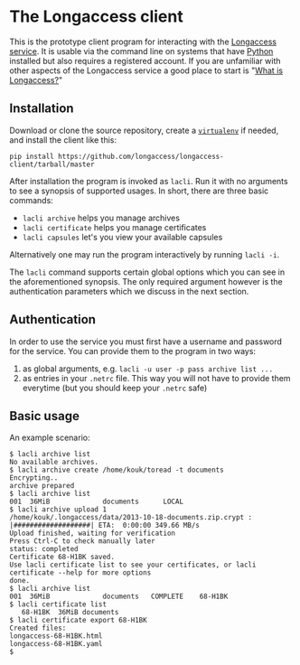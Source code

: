 The Longaccess client
======================

This is the prototype client program for interacting with the [Longaccess service][la]. It is usable via the command line on systems that have [Python][py] installed but also requires a registered account. If you are unfamiliar with other aspects of the Longaccess service a good place to start is "[What is Longaccess?][]"

Installation
------------

Download or clone the source repository, create a [`virtualenv`][ve] if needed, and install the client like this:

    pip install https://github.com/longaccess/longaccess-client/tarball/master
    
After installation the program is invoked as `lacli`. Run it with no arguments to see a synopsis of supported usages. In short, there are three basic commands:

* `lacli archive` helps you manage archives
* `lacli certificate` helps you manage certificates
* `lacli capsules` let's you view your available capsules 

Alternatively one may run the program interactively by running `lacli -i`.

The `lacli` command supports certain global options which you can see in the aforementioned synopsis. The only required argument however is the authentication parameters which we discuss in the next section.

Authentication
--------------

In order to use the service you must first have a username and password for the service. You can provide them to the program in two ways:

1. as global arguments, e.g. `lacli -u user -p pass archive list ...`
2. as entries in your `.netrc` file. This way you will not have to provide them everytime (but you should keep your `.netrc` safe)

Basic usage
-----------

An example scenario:


    $ lacli archive list
    No available archives.
    $ lacli archive create /home/kouk/toread -t documents
    Encrypting..
    archive prepared
    $ lacli archive list
    001  36MiB             documents      LOCAL           
    $ lacli archive upload 1
    /home/kouk/.longaccess/data/2013-10-18-documents.zip.crypt : |###################| ETA:  0:00:00 349.66 MB/s
    Upload finished, waiting for verification
    Press Ctrl-C to check manually later
    status: completed
    Certificate 68-H1BK saved.
    Use lacli certificate list to see your certificates, or lacli certificate --help for more options
    done.
    $ lacli archive list
    001  36MiB             documents   COMPLETE    68-H1BK
    $ lacli certificate list
       68-H1BK  36MiB documents
    $ lacli certificate export 68-H1BK
    Created files:
    longaccess-68-H1BK.html
    longaccess-68-H1BK.yaml
    $


[la]: https://www.longaccess.com "the Longaccess website"
[py]: http://www.python.org "the python website"
[ve]: http://www.virtualenv.org "virtualenv"
[What is Longaccess?]: https://github.com/longaccess/longaccess-docs/blob/master/what_is_longaccess.md "what is Longaccess?"
